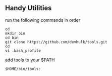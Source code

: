 ## Handy Utilities
run the following commands in order
```
cd
mkdir bin
cd bin
git clone https://github.com/devhulk/tools.git
cd 
vi .bash_profile
```

add tools to your $PATH

```
$HOME/bin/tools:
```
